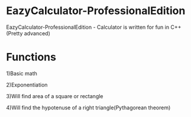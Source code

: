 # EazyCalculator-ProfessionalEdition
EazyCalculator-ProfessionalEdition - Calculator is written for fun in C++ (Pretty advanced)

# Functions
1)Basic math

2)Exponentiation

3)Will find area of a square or rectangle

4)Will find the hypotenuse of a right triangle(Pythagorean theorem)
